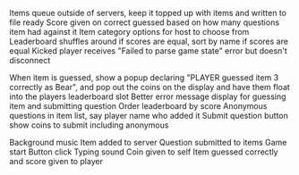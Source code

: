 Items queue outside of servers, keep it topped up with items and written to file ready
Score given on correct guessed based on how many questions item had against it
Item category options for host to choose from
Leaderboard shuffles around if scores are equal, sort by name if scores are equal
Kicked player receives "Failed to parse game state" error but doesn't disconnect

<!-- Animation & UI -->

When item is guessed, show a popup declaring "PLAYER guessed item 3 correctly as Bear", and pop out the coins on the display and have them float into the players leaderboard slot
Better error message display for guessing item and submitting question
Order leaderboard by score
Anonymous questions in item list, say player name who added it
Submit question button show coins to submit including anonymous

<!-- Sound -->

Background music
Item added to server
Question submitted to items
Game start
Button click
Typing sound
Coin given to self
Item guessed correctly and score given to player
